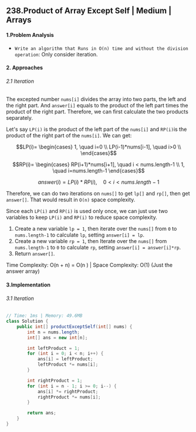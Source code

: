 ## 238.Product of Array Except Self | Medium | Arrays

#### 1.Problem Analysis

* `Write an algorithm that Runs in O(n) time and without the division operation`: Only consider iteration.

#### 2. Approaches

###### 2.1 Iteration

The excepted number `nums[i]` divides the array into two parts, the left and the right part. And `answer[i]` equals to the product of the left part times the product of the right part. Therefore, we can first calculate the two products separately. 

Let's say `LP(i)` is the product of the left part of the `nums[i]` and `RP(i)`is the product of the right part of the `nums[i]`. We can get:



$$LP(i)= \begin{cases}
1, \quad i=0 \\
LP(i-1)*nums[i-1], \quad i>0 \\
\end{cases}$$

$$RP(i)= \begin{cases}
RP(i+1)*nums[i+1], \quad i < nums.length-1 \\
1, \quad i=nums.length-1
\end{cases}$$

$$answer(i)=LP(i)*RP(i), \quad 0<i<nums.length-1$$



Therefore, we can do two iterations on `nums[]` to get `lp[]` and `rp[]`, then get `answer[]`. That would result in `O(n)` space complexity.

Since each `LP(i)` and `RP(i)` is used only once, we can just use two variables  to keep `LP(i)` and `RP(i)` to reduce space complexity.

1. Create a new variable `lp = 1`, then iterate over the `nums[]` from `0` to `nums.length-1` to calculate `lp`, setting `answer[i] = lp`.
2. Create a new variable `rp = 1`, then Iterate over the `nums[]` from `nums.length-1` to `0` to calculate `rp`, setting `answer[i] = answer[i]*rp`.
3. Return `answer[]`.

Time Complexity: O(n + n) = O(n ) | Space Complexity: O(1) (Just the answer array)

#### 3.Implementation

###### 3.1 Iteration

```java
// Time: 1ms | Memory: 49.6MB
class Solution {
    public int[] productExceptSelf(int[] nums) {
        int n = nums.length;
        int[] ans = new int[n];

        int leftProduct = 1;
        for (int i = 0; i < n; i++) {
            ans[i] = leftProduct;
            leftProduct *= nums[i];
        }

        int rightProduct = 1;
        for (int i = n - 1; i >= 0; i--) {
            ans[i] *= rightProduct;
            rightProduct *= nums[i];
        }

        return ans;
    }
}
```

